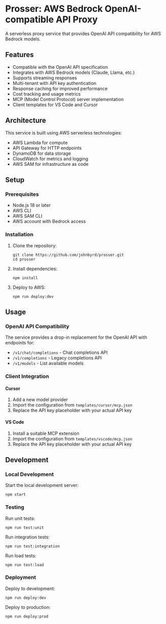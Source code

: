 # Prosser: AWS Bedrock OpenAI-compatible API Proxy

A serverless proxy service that provides OpenAI API compatibility for AWS Bedrock models.

## Features

- Compatible with the OpenAI API specification
- Integrates with AWS Bedrock models (Claude, Llama, etc.)
- Supports streaming responses
- Multi-tenant with API key authentication
- Response caching for improved performance
- Cost tracking and usage metrics
- MCP (Model Control Protocol) server implementation
- Client templates for VS Code and Cursor

## Architecture

This service is built using AWS serverless technologies:
- AWS Lambda for compute
- API Gateway for HTTP endpoints
- DynamoDB for data storage
- CloudWatch for metrics and logging
- AWS SAM for infrastructure as code

## Setup

### Prerequisites

- Node.js 18 or later
- AWS CLI
- AWS SAM CLI
- AWS account with Bedrock access

### Installation

1. Clone the repository:
   ```
   git clone https://github.com/johnbyrd/prosser.git
   cd prosser
   ```

2. Install dependencies:
   ```
   npm install
   ```

3. Deploy to AWS:
   ```
   npm run deploy:dev
   ```

## Usage

### OpenAI API Compatibility

The service provides a drop-in replacement for the OpenAI API with endpoints for:

- `/v1/chat/completions` - Chat completions API
- `/v1/completions` - Legacy completions API
- `/v1/models` - List available models

### Client Integration

#### Cursor

1. Add a new model provider
2. Import the configuration from `templates/cursor/mcp.json`
3. Replace the API key placeholder with your actual API key

#### VS Code

1. Install a suitable MCP extension
2. Import the configuration from `templates/vscode/mcp.json`
3. Replace the API key placeholder with your actual API key

## Development

### Local Development

Start the local development server:
```
npm start
```

### Testing

Run unit tests:
```
npm run test:unit
```

Run integration tests:
```
npm run test:integration
```

Run load tests:
```
npm run test:load
```

### Deployment

Deploy to development:
```
npm run deploy:dev
```

Deploy to production:
```
npm run deploy:prod
```